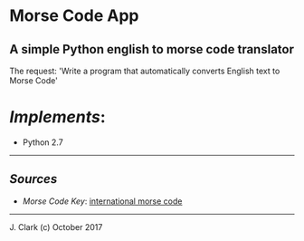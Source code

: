 # Morse Code App
## A simple Python english to morse code translator

The request: 'Write a program that automatically converts English text to Morse Code'

# _Implements_:

- Python 2.7

***

## _Sources_

- _Morse Code Key_: [international morse code](https://en.wikipedia.org/wiki/Morse_code)

***

J. Clark (c) October 2017
